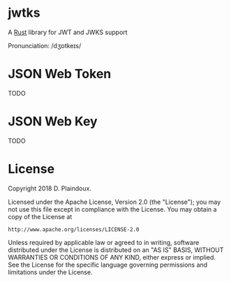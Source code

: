 # jwtks 


A [Rust](https://www.rust-lang.org/en-US/) library for JWT and JWKS support

Pronunciation: /dʒɒtkeɪs/

# JSON Web Token

TODO

# JSON Web Key

TODO

# License

Copyright 2018 D. Plaindoux.

Licensed under the Apache License, Version 2.0 (the "License");
you may not use this file except in compliance with the License.
You may obtain a copy of the License at

    http://www.apache.org/licenses/LICENSE-2.0

Unless required by applicable law or agreed to in writing, software
distributed under the License is distributed on an "AS IS" BASIS,
WITHOUT WARRANTIES OR CONDITIONS OF ANY KIND, either express or implied.
See the License for the specific language governing permissions and
limitations under the License.

